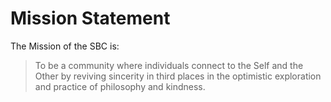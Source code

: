 # Mission Statement

The Mission of the SBC is:

> To be a community where individuals connect to the Self and the Other by reviving sincerity in third places in the optimistic exploration and practice of philosophy and kindness.
